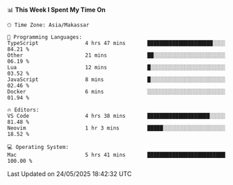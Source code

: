 <!--START_SECTION:waka-->
📊 **This Week I Spent My Time On** 

```text
🕑︎ Time Zone: Asia/Makassar

💬 Programming Languages: 
TypeScript               4 hrs 47 mins       █████████████████████░░░░   84.21 % 
Other                    21 mins             ██░░░░░░░░░░░░░░░░░░░░░░░   06.19 % 
Lua                      12 mins             █░░░░░░░░░░░░░░░░░░░░░░░░   03.52 % 
JavaScript               8 mins              █░░░░░░░░░░░░░░░░░░░░░░░░   02.46 % 
Docker                   6 mins              ░░░░░░░░░░░░░░░░░░░░░░░░░   01.94 % 

🔥 Editors: 
VS Code                  4 hrs 38 mins       ████████████████████░░░░░   81.48 % 
Neovim                   1 hr 3 mins         █████░░░░░░░░░░░░░░░░░░░░   18.52 % 

💻 Operating System: 
Mac                      5 hrs 41 mins       █████████████████████████   100.00 % 
```


 Last Updated on 24/05/2025 18:42:32 UTC
<!--END_SECTION:waka-->
